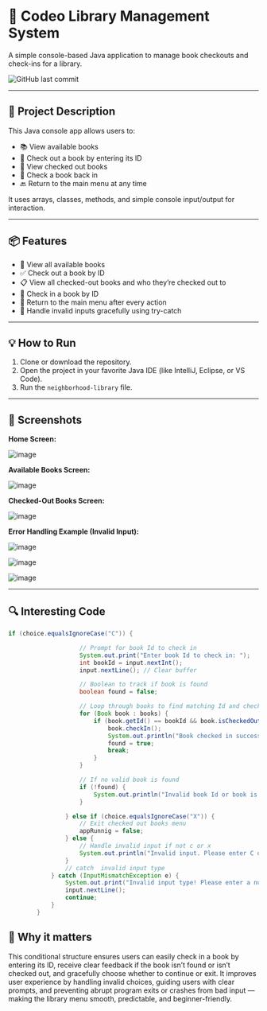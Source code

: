 # 📖 Codeo Library Management System

A simple console-based Java application to manage book checkouts and check-ins for a library.

![GitHub last commit](https://img.shields.io/github/last-commit/HeldanaG/workshop)

---

## 📜 Project Description

This Java console app allows users to:

- 📚 View available books  
- 📕 Check out a book by entering its ID  
- 📗 View checked out books  
- 📘 Check a book back in  
- 🔙 Return to the main menu at any time  

It uses arrays, classes, methods, and simple console input/output for interaction.

---

## 📦 Features

- 📖 View all available books
- ✅ Check out a book by ID
- 📋 View all checked-out books and who they’re checked out to
- 🔄 Check in a book by ID
- 📲 Return to the main menu after every action
- 🛑 Handle invalid inputs gracefully using try-catch

---

## 💡 How to Run

1. Clone or download the repository.
2. Open the project in your favorite Java IDE (like IntelliJ, Eclipse, or VS Code).
3. Run the `neighborhood-library` file.

---

## 📸 Screenshots

**Home Screen:**

![image](https://github.com/user-attachments/assets/d9f0d30b-50e2-411a-b8b2-777fbd8805ef)


**Available Books Screen:**

![image](https://github.com/user-attachments/assets/60b04be0-ad74-44bd-a66e-b75a9accbadf)

**Checked-Out Books Screen:**

![image](https://github.com/user-attachments/assets/d781c23a-5582-4e44-b99c-bfd533cc454f)

**Error Handling Example (Invalid Input):**

![image](https://github.com/user-attachments/assets/ecae73c8-a4c8-4c7b-99fa-68cfe9ad977d)

![image](https://github.com/user-attachments/assets/41daa105-b6d3-4e1f-84b0-3745c33d027c)



![image](https://github.com/user-attachments/assets/f84b5d21-daab-47a0-b707-5480f5c56778)

---

## 🔍 Interesting Code

```java
if (choice.equalsIgnoreCase("C")) {

                    // Prompt for book Id to check in
                    System.out.print("Enter book Id to check in: ");
                    int bookId = input.nextInt();
                    input.nextLine(); // Clear buffer

                    // Boolean to track if book is found
                    boolean found = false;

                    // Loop through books to find matching Id and check it in
                    for (Book book : books) {
                        if (book.getId() == bookId && book.isCheckedOut()) {
                            book.checkIn();
                            System.out.println("Book checked in successfully!");
                            found = true;
                            break;
                        }
                    }

                    // If no valid book is found
                    if (!found) {
                        System.out.println("Invalid book Id or book is not checked out.");
                    }

                } else if (choice.equalsIgnoreCase("X")) {
                    // Exit checked out books menu
                    appRunnig = false;
                } else {
                    // Handle invalid input if not c or x
                    System.out.println("Invalid input. Please enter C or X");
                }
                // catch  invalid input type
            } catch (InputMismatchException e) {
                System.out.print("Invalid input type! Please enter a number: ");
                input.nextLine();
                continue;
            }
        }
```
## 🎯 Why it matters

This conditional structure ensures users can easily check in a book by entering its ID, receive clear feedback if the book isn’t found or isn’t checked out, and gracefully choose whether to continue or exit. It improves user experience by handling invalid choices, guiding users with clear prompts, and preventing abrupt program exits or crashes from bad input — making the library menu smooth, predictable, and beginner-friendly.
